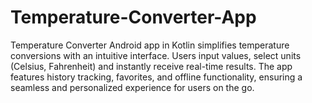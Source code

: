 # Temperature-Converter-App
Temperature Converter Android app in Kotlin simplifies temperature conversions with an intuitive interface. Users input values, select units (Celsius, Fahrenheit) and instantly receive real-time results. The app features history tracking, favorites, and offline functionality, ensuring a seamless and personalized experience for users on the go.
